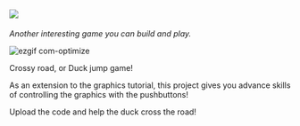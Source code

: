 # ![](https://place-hold.it/298x39/FFFFFF/FA06FA/F2EC2C&text=CROSSY_ROAD_GAME&bold&fontsize=23)
_Another interesting game you can build and play._

![ezgif com-optimize](https://user-images.githubusercontent.com/46779959/83402527-38080f00-a407-11ea-9f7f-2851d8495a3b.gif)



Crossy road, or Duck jump game!

As an extension to the graphics tutorial, this project gives you advance skills of controlling the graphics with the pushbuttons!

Upload the code and help the duck cross the road!
